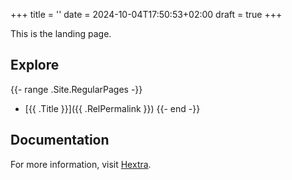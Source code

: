 +++
title = ''
date = 2024-10-04T17:50:53+02:00
draft = true
+++

This is the landing page.

## Explore

{{- range .Site.RegularPages -}}
- [{{ .Title }}]({{ .RelPermalink }})
{{- end -}}


## Documentation

For more information, visit [Hextra](https://imfing.github.io/hextra).
